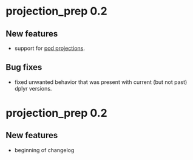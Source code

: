 # projection_prep 0.2

## New features

* support for [pod projections](http://www.projectingx.com/).

## Bug fixes

* fixed unwanted behavior that was present with current (but not past) dplyr versions.

# projection_prep 0.2

## New features

* beginning of changelog
